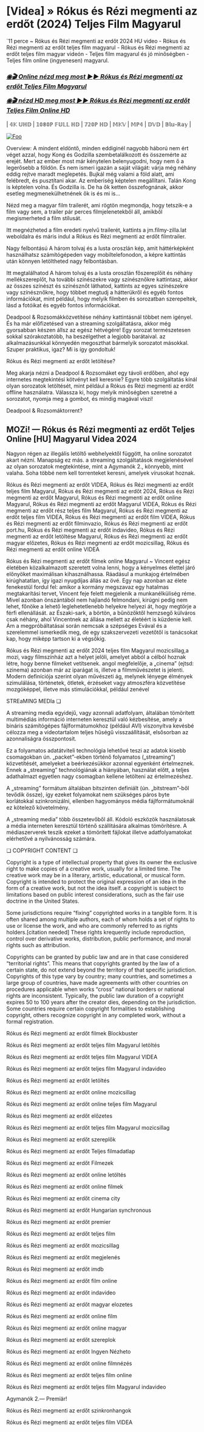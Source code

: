 <h1 tabindex="-1" class="heading-element" dir="auto">[Videa] » Rókus és Rézi megmenti az erdőt (2024) Teljes Film Magyarul</h1>

`11 perce ~ Rókus és Rézi megmenti az erdőt 2024 HU video - Rókus és Rézi megmenti az erdőt teljes film magyarul - Rókus és Rézi megmenti az erdőt teljes film magyar videón - Teljes film magyarul és jó minőségben - Teljes film online (ingyenesen) magyarul.

<b><i><h3> <a href="https://dmov.fun/movie/1061785/fox-and-hare-save-the-forest-gityub" rel="nofollow">◉🎬 Online nézd meg most ►► Rókus és Rézi megmenti az erdőt Teljes Film Magyarul</a></b></i></h>

<b><i><h> <a href="https://dmov.fun/movie/1061785/fox-and-hare-save-the-forest-gityub" rel="nofollow">◉🎬 nézd HD meg most ►► Rókus és Rézi megmenti az erdőt Teljes Film Online HD</a></b></i></h3>

| 𝟜𝕂 𝕌ℍ𝔻 | 𝟙𝟘𝟠𝟘ℙ 𝔽𝕌𝕃𝕃 ℍ𝔻 | 𝟟𝟚𝟘ℙ ℍ𝔻 | 𝕄𝕂𝕍 | 𝕄ℙ𝟜 | 𝔻𝕍𝔻 | 𝔹𝕝𝕦-ℝ𝕒𝕪 |

<a href="https://dmov.fun/movie/1061785/fox-and-hare-save-the-forest-gityub" rel="nofollow"><img src="https://camo.githubusercontent.com/917e6ed5c302499242165dcc02bdbce85c075fd21b35918eb9c0b771855261b8/68747470733a2f2f7374617469632e7769787374617469632e636f6d2f6d656469612f6232343966395f61646163386637306662336634356238383639313639366337376465313866337e6d76322e676966" alt="Foo" style="max-width: 100%;"></a>

Overview: A mindent eldöntő, minden eddiginél nagyobb háború nem ért véget azzal, hogy Kong és Godzilla szembetalálkozott és összemérte az erejét. Mert az ember most már kénytelen belenyugodni, hogy nem ő a legerősebb a földön. És nem ismeri igazán a saját világát: várja még néhány eddig rejtve maradt meglepetés. Bujkál még valami a föld alatt, ami felébredt, és pusztítani akar. Az emberiség képtelen megállítani. Talán Kong is képtelen volna. És Godzilla is. De ha ők ketten összefognának, akkor esetleg megmenekülhetnének ők is és mi is…

Nézd meg a magyar film trailerét, ami rögtön megmondja, hogy tetszik-e a film vagy sem, a trailer pár perces filmjelenetekből áll, amikből megismerheted a film stílusát.

Itt megnézheted a film eredeti nyelvű trailerét, kattints a jm.filmy-zilla.lat weboldalra és máris indul a Rókus és Rézi megmenti az erdőt filmtrailer.

Nagy felbontású A három tolvaj és a lusta oroszlán kép, amit háttérképként használhatsz számítógépeden vagy mobiltelefonodon, a képre kattintás után könnyen letöltheted nagy felbontásban.

Itt megtalálhatod A három tolvaj és a lusta oroszlán főszereplőit és néhány mellékszereplőt, ha további színészekre vagy színésznőkre kattintasz, akkor az összes színészt és színésznőt láthatod, kattints az egyes színészekre vagy színésznőkre, hogy többet megtudj a hátterükről és egyéb fontos információkat, mint például, hogy melyik filmben és sorozatban szerepeltek, lásd a fotóikat és egyéb fontos információkat.

Deadpool & Rozsomákközvetítése néhány kattintásnál többet nem igényel. És ha már előfizetésed van a streaming szolgáltatásra, akkor még gyorsabban készen állsz az egész hétvégére! Egy sorozat természetesen sokkal szórakoztatóbb, ha beszélgethet a legjobb barátaival. az alkalmazásunkkal könnyedén megoszthat bármelyik sorozatot másokkal. Szuper praktikus, igaz? Mi is így gondoltuk!

Rókus és Rézi megmenti az erdőt letöltése?

Meg akarja nézni a Deadpool & Rozsomáket egy távoli erdőben, ahol egy internetes megtekintési kötvényt kell keresnie? Egyre több szolgáltatás kínál olyan sorozatok letöltését, mint például a Rókus és Rézi megmenti az erdőt offline használatra. Válassza ki, hogy melyik minőségben szeretné a sorozatot, nyomja meg a gombot, és mindig magával viszi!

Deadpool & Rozsomáktorrent?

## MOZi! — Rókus és Rézi megmenti az erdőt Teljes Online [HU] Magyarul Videa 2024

Nagyon régen az illegális letöltő webhelyektől függött, ha online sorozatot akart nézni. Manapság ez más. a streaming szolgáltatások megjelenésével az olyan sorozatok megtekintése, mint a Agymanók 2., könnyebb, mint valaha. Soha többé nem kell torrenteket keresni, amelyek vírusokat hoznak.

Rókus és Rézi megmenti az erdőt VIDEA, Rókus és Rézi megmenti az erdőt teljes film Magyarul, Rókus és Rézi megmenti az erdőt 2024, Rókus és Rézi megmenti az erdőt Magyarul, Rókus és Rézi megmenti az erdőt online Magyarul, Rókus és Rézi megmenti az erdőt Magyarul VIDEA, Rókus és Rézi megmenti az erdőt rész teljes film Magyarul, Rókus és Rézi megmenti az erdőt teljes film VIDEA, Rókus és Rézi megmenti az erdőt film VIDEA, Rókus és Rézi megmenti az erdőt filminvazio, Rókus és Rézi megmenti az erdőt port.hu, Rókus és Rézi megmenti az erdőt indavideo, Rókus és Rézi megmenti az erdőt letöltése Magyarul, Rókus és Rézi megmenti az erdőt magyar előzetes, Rókus és Rézi megmenti az erdőt mozicsillag, Rókus és Rézi megmenti az erdőt online VIDEA

Rókus és Rézi megmenti az erdőt filmek online Magyarul ~ Vincent egész életében közalkalmazott szeretett volna lenni, hogy a kényelmes élettel járó előnyöket maximálisan kihasználhassa. Ráadásul a munkajog értelmében kirúghatatlan, így igazi nyugdíjas állás az övé. Egy nap azonban az élete fenekestül fordul fel: amikor a kormány megszavaz egy hatalmas megtakarítási tervet, Vincent feje felett megjelenik a munkanélküliség réme. Mivel azonban önszántából nem hajlandó felmondani, kirúgni pedig nem lehet, főnöke a lehető leglehetetlenebb helyekre helyezi át, hogy megtörje a férfi ellenállását. az Északi-sark, a börtön, a bűnözőktől hemzsegő külváros csak néhány, ahol Vincentnek az állása mellett az életéért is küzdenie kell. Ám a megpróbáltatásai során nemcsak a szépséges Evával és a szerelemmel ismerkedik meg, de egy szakszervezeti vezetőtől is tanácsokat kap, hogy miképp tartson ki a végsőkig.

Rókus és Rézi megmenti az erdőt 2024 teljes film Magyarul mozicsillag,a mozi, vagy filmszínház azt a helyet jelöli, amelyet abból a célból hoznak létre, hogy benne filmeket vetítsenek. angol megfelelője, a „cinema” (ejtsd: szinema) azonban már az iparágat is, illetve a filmművészetet is jelenti. Modern definíciója szerint olyan művészeti ág, melynek lényege élmények szimulálása, történetek, ötletek, érzéseket vagy atmoszféra közvetítése mozgóképpel, illetve más stimulációkkal, például zenével

STREaMING MEDIa ❏

A streaming media egyidejű, vagy azonnali adatfolyam, általában tömörített multimédiás információ interneten keresztül való kézbesítése, amely a bináris számítógépes fájlformátumokhoz (például AVI) viszonyítva kevésbé célozza meg a videotartalom teljes hűségű visszaállítását, elsősorban az azonnaliságra összpontosít.

Ez a folyamatos adatátviteli technológia lehetővé teszi az adatok kisebb csomagokban ún. „packet”-ekben történő folyamatos („streaming”) közvetítését, amelyeket a beérkezésükkor azonnal egyenként értelmeznek. Ennek a „streaming” technológiának a hiányában, használat előtt, a teljes adathalmazt egyetlen nagy csomagban kellene letölteni az értelmezéshez.

A „streaming” formátum általában bitszinten definiált (ún. „bitstream”-ből tevődik össze), így ezeket folyamokat nem szükséges páros byte korlátokkal szinkronizálni, ellenben hagyományos média fájlformátumoknál ez kötelező követelmény.

A „streaming media” több összetevőből áll. Kódoló eszközök használatosak a média interneten keresztül történő szállítására alkalmas tömörítésre. A médiaszerverek teszik ezeket a tömörített fájlokat illetve adatfolyamatokat elérhetővé a nyilvánosság számára.

❏ COPYRIGHT CONTENT ❏

Copyright is a type of intellectual property that gives its owner the exclusive right to make copies of a creative work, usually for a limited time. The creative work may be in a literary, artistic, educational, or musical form. Copyright is intended to protect the original expression of an idea in the form of a creative work, but not the idea itself. a copyright is subject to limitations based on public interest considerations, such as the fair use doctrine in the United States.

Some jurisdictions require “fixing” copyrighted works in a tangible form. It is often shared among multiple authors, each of whom holds a set of rights to use or license the work, and who are commonly referred to as rights holders.[citation needed] These rights krequently include reproduction, control over derivative works, distribution, public performance, and moral rights such as attribution.

Copyrights can be granted by public law and are in that case considered “territorial rights”. This means that copyrights granted by the law of a certain state, do not extend beyond the territory of that specific jurisdiction. Copyrights of this type vary by country; many countries, and sometimes a large group of countries, have made agreements with other countries on procedures applicable when works “cross” national borders or national rights are inconsistent. Typically, the public law duration of a copyright expires 50 to 100 years after the creator dies, depending on the jurisdiction. Some countries require certain copyright formalities to establishing copyright, others recognize copyright in any completed work, without a formal registration.

Rókus és Rézi megmenti az erdőt  filmek Blockbuster

Rókus és Rézi megmenti az erdőt  teljes film Magyarul letöltés

Rókus és Rézi megmenti az erdőt  teljes film Magyarul VIDEA

Rókus és Rézi megmenti az erdőt  teljes film Magyarul indavideo

Rókus és Rézi megmenti az erdőt  letöltés

Rókus és Rézi megmenti az erdőt  online mozicsillag

Rókus és Rézi megmenti az erdőt  online teljes film Magyarul

Rókus és Rézi megmenti az erdőt  előzetes

Rókus és Rézi megmenti az erdőt  teljes film Magyarul mozicsillag

Rókus és Rézi megmenti az erdőt  szereplők

Rókus és Rézi megmenti az erdőt  Teljes filmadatlap

Rókus és Rézi megmenti az erdőt  Filmezek

Rókus és Rézi megmenti az erdőt  online letöltés

Rókus és Rézi megmenti az erdőt  online filmek

Rókus és Rézi megmenti az erdőt  cinema city

Rókus és Rézi megmenti az erdőt  Hungarian synchronous

Rókus és Rézi megmenti az erdőt  premier

Rókus és Rézi megmenti az erdőt  teljes film

Rókus és Rézi megmenti az erdőt  mozicsillag

Rókus és Rézi megmenti az erdőt  megjelenés

Rókus és Rézi megmenti az erdőt  imdb

Rókus és Rézi megmenti az erdőt  film online

Rókus és Rézi megmenti az erdőt  indavideo

Rókus és Rézi megmenti az erdőt  magyar elozetes

Rókus és Rézi megmenti az erdőt  online film

Rókus és Rézi megmenti az erdőt  online magyar

Rókus és Rézi megmenti az erdőt  szereplok

Rókus és Rézi megmenti az erdőt  Ingyen Nézheto

Rókus és Rézi megmenti az erdőt  online filmnézés

Rókus és Rézi megmenti az erdőt  teljes film online

Rókus és Rézi megmenti az erdőt  teljes film Magyarul indavideo

Agymanók 2.— Premiär!

Rókus és Rézi megmenti az erdőt  szinkronhangok

Rókus és Rézi megmenti az erdőt  teljes film VIDEA
